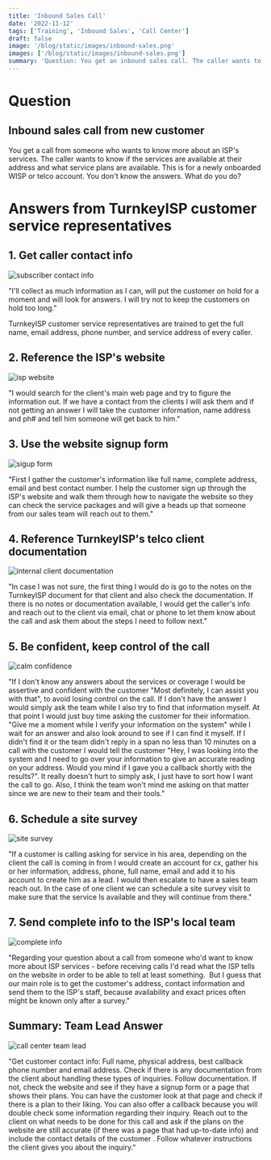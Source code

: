 ```yaml
---
title: 'Inbound Sales Call'
date: '2022-11-12'
tags: ['Training', 'Inbound Sales', 'Call Center']
draft: false
image: '/blog/static/images/inbound-sales.png'
images: ['/blog/static/images/inbound-sales.png']
summary: 'Question: You get an inbound sales call. The caller wants to know what services might be available at their home address. TurnkeyISP just onboarded this WISP/telco client and you do not know the answers. What do you do?'
---
```


# Question

## Inbound sales call from new customer

You get a call from someone who wants to know more about an ISP's services. The caller wants to know if the services are available at their address and what service plans are available. This is for a newly onboarded WISP or telco account. You don't know the answers. What do you do?

# Answers from TurnkeyISP customer service representatives

## 1\. Get caller contact info

![subscriber contact info](/blog/static/images/contact-list.png)

"I'll collect as much information as I can, will put the customer on hold for a moment and will look for answers. I will try not to keep the customers on hold too long."

TurnkeyISP customer service representatives are trained to get the full name, email address, phone number, and service address of every caller.

## 2\. Reference the ISP's website

![isp website](/blog/static/images/website.png)

"I would search for the client's main web page and try to figure the information out. If we have a contact from the clients I will ask them and if not getting an answer I will take the customer information, name address and ph# and tell him someone will get back to him."

## 3\. Use the website signup form

![sigup form](/blog/static/images/signup-form.png)

"First I gather the customer's information like full name, complete address, email and best contact number. I help the customer sign up through the ISP's website and walk them through how to navigate the website so they can check the service packages and will give a heads up that someone from our sales team will reach out to them."

## 4\. Reference TurnkeyISP's telco client documentation

![internal client documentation](/blog/static/images/internal-documentation.png)

"In case I was not sure, the first thing I would do is go to the notes on the TurnkeyISP document for that client and also check the documentation. If there is no notes or documentation available, I would get the caller's info and reach out to the client via email, chat or phone to let them know about the call and ask them about the steps I need to follow next."

## 5\. Be confident, keep control of the call

![calm confidence](/blog/static/images/calm-confidence.jpeg)

"If I don't know any answers about the services or coverage I would be assertive and confident with the customer "Most definitely, I can assist you with that", to avoid losing control on the call. If I don't have the answer I would simply ask the team while I also try to find that information myself. At that point I would just buy time asking the customer for their information. "Give me a moment while I verify your information on the system" while I wait for an answer and also look around to see if I can find it myself. If I didn't find it or the team didn't reply in a span no less than 10 minutes on a call with the customer I would tell the customer "Hey, I was looking into the system and I need to go over your information to give an accurate reading on your address. Would you mind if I gave you a callback shortly with the results?". It really doesn't hurt to simply ask, I just have to sort how I want the call to go. Also, I think the team won't mind me asking on that matter since we are new to their team and their tools."

## 6\. Schedule a site survey

![site survey](/blog/static/images/site-survey.png)

"If a customer is calling asking for service in his area, depending on the client the call is coming in from I would create an account for cx, gather his or her information, address, phone, full name, email and add it to his account to create him as a lead. I would then escalate to have a sales team reach out. In the case of one client we can schedule a site survey visit to make sure that the service Is available and they will continue from there."

## 7\. Send complete info to the ISP's local team

![complete info](/blog/static/images/complete-info.png)

"Regarding your question about a call from someone who'd want to know more about ISP services - before receiving calls I'd read what the ISP tells on the website in order to be able to tell at least something.  But I guess that our main role is to get the customer's address, contact information and send them to the ISP's staff, because availability and exact prices often might be known only after a survey."

## Summary: Team Lead Answer

![call center team lead](/blog/static/images/call-center-team-leads.png)

"Get customer contact info: Full name, physical address, best callback phone number and email address. Check if there is any documentation from the client about handling these types of inquiries. Follow documentation. If not, check the website and see if they have a signup form or a page that shows their plans. You can have the customer look at that page and check if there is a plan to their liking. You can also offer a callback because you will double check some information regarding their inquiry. Reach out to the client on what needs to be done for this call and ask if the plans on the website are still accurate (if there was a page that had up-to-date info) and include the contact details of the customer . Follow whatever instructions the client gives you about the inquiry."
